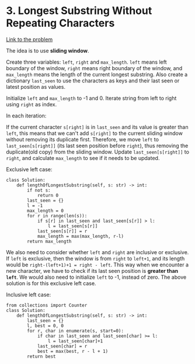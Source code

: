 # 3. Longest Substring Without Repeating Characters
[Link to the problem](https://leetcode.com/problems/longest-substring-without-repeating-characters/)

The idea is to use **sliding window**. 

Create three variables: `left`, `right` and `max_length`. 
`left` means left boundary of the window, `right` means right boundary of the window, and `max_length` means the length of the current longest substring.
Also create a dictionary `last_seen` to use the characters as keys and their last seen or latest position as values.

Initialize `left` and `max_length` to -1 and 0.
Iterate string from left to right using `right` as index.

In each iteration:

If the current character `s[right]` is in `last_seen` and its value is greater than `left`, this means that we can't add `s[right]` to the current sliding window without removing its duplicate first.
Therefore, we move `left` to `last_seen[s[right]]` (its last seen position before `right`), thus removing the duplicate(old copy) from the sliding window. Update `last_seen[s[right]]` to `right`, and calculate `max_length` to see if it needs to be updated.

Exclusive left case:
```
class Solution:
    def lengthOfLongestSubstring(self, s: str) -> int:
        if not s:
            return 0
        last_seen = {}
        l = -1
        max_length = 0
        for r in range(len(s)):
            if s[r] in last_seen and last_seen[s[r]] > l:
                l = last_seen[s[r]]
            last_seen[s[r]] = r
            max_length = max(max_length, r-l)
        return max_length
```

We also need to consider whether `left` and `right` are inclusive or exclusive. If `left` is exclusive, then the window is from `right` to `left+1`, and its length would be `right-(left+1)+1 = right - left`. This way when we encounter a new character, we have to check if its last seen position is **greater than `left`**. We would also need to initialize `left` to -1, instead of zero. The above solution is for this exclusive left case.

Inclusive left case:
```
from collections import Counter
class Solution:
    def lengthOfLongestSubstring(self, s: str) -> int:
        last_seen = {}
        l, best = 0, 0
        for r, char in enumerate(s, start=0):
            if char in last_seen and last_seen[char] >= l:
                l = last_seen[char]+1
            last_seen[char] = r
            best = max(best, r - l + 1)
        return best
```
